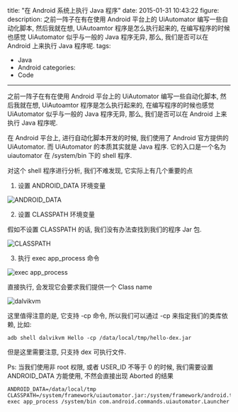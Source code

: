title: "在 Android 系统上执行 Java 程序"
date: 2015-01-31 10:43:22
figure:
description: 之前一阵子在有在使用 Android 平台上的 UiAutomator 编写一些自动化脚本, 然后我就在想, UiAutoamtor 程序是怎么执行起来的, 在编写程序的时候也感觉 UiAutomator 似乎与一般的 Java 程序无异, 那么, 我们是否可以在 Android 上来执行 Java 程序呢.
tags:
- Java
- Android
categories:
- Code
---


之前一阵子在有在使用 Android 平台上的 UiAutomator 编写一些自动化脚本, 然后我就在想, UiAutoamtor 程序是怎么执行起来的, 在编写程序的时候也感觉 UiAutomator 似乎与一般的 Java 程序无异, 那么, 我们是否可以在 Android 上来执行 Java 程序呢.

在 Android 平台上, 进行自动化脚本开发的时候, 我们使用了 Android 官方提供的 UiAutomator. 而 UiAutomator 的本质其实就是 Java 程序. 它的入口是一个名为 uiautomator 在 /system/bin 下的 shell 程序.

对这个 shell 程序进行分析, 我们不难发现, 它实际上有几个重要的点

1. 设置 ANDROID_DATA 环境变量

![ANDROID_DATA](http://7xirxu.com1.z0.glb.clouddn.com/2015/01/ANDROID_DATA.png)

2. 设置 CLASSPATH 环境变量

假如不设置 CLASSPATH 的话, 我们没有办法查找到我们的程序 Jar 包.

![CLASSPATH](http://7xirxu.com1.z0.glb.clouddn.com/2015/01/CLASSPATH.png)

3. 执行 exec app_process 命令

![exec app_process](http://7xirxu.com1.z0.glb.clouddn.com/2015/01/app_process.png)

直接执行, 会发现它会要求我们提供一个 Class name

![dalvikvm](http://7xirxu.com1.z0.glb.clouddn.com/2015/01/dalvikvm.png)

这里值得注意的是, 它支持 -cp 命令, 所以我们可以通过 -cp 来指定我们的类库依赖, 比如:

    adb shell dalvikvm Hello -cp /data/local/tmp/hello-dex.jar

但是这里需要注意, 只支持 dex 可执行文件.

Ps: 当我们使用非 root 权限, 或者 USER_ID 不等于 0 的时候, 我们需要设置 ANDROID_DATA 方能使用, 不然会直接出现 Aborted 的结果

    ANDROID_DATA=/data/local/tmp CLASSPATH=/system/framework/uiautomator.jar:/system/framework/android.test.runner.jar exec app_process /system/bin com.android.commands.uiautomator.Launcher